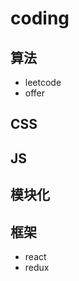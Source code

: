 <!--
 * @Author: your name
 * @Date: 2020-05-06 10:28:33
 * @LastEditTime: 2020-06-19 15:20:09
 * @LastEditors: Please set LastEditors
 * @Description: In User Settings Edit
 * @FilePath: \coding\README.md
-->

# coding

## 算法

- leetcode
- offer

## CSS

## JS

## 模块化

## 框架

- react
- redux
